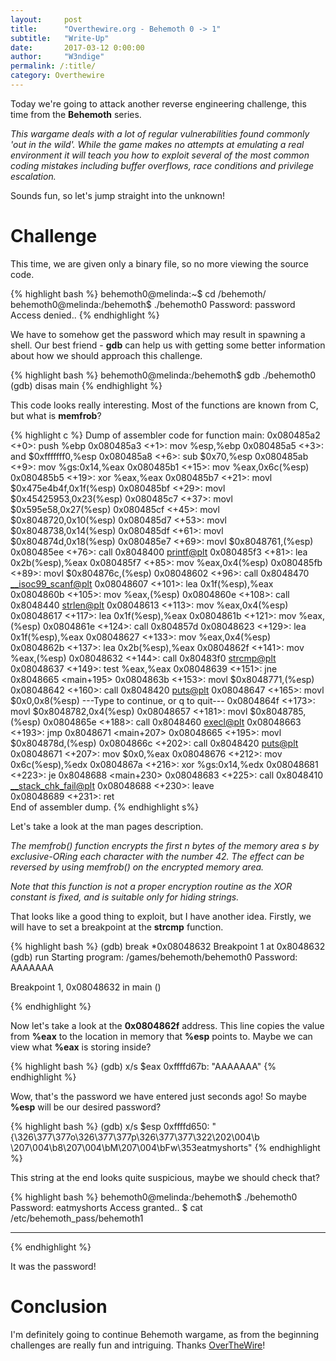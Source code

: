 ```yaml
---
layout:     post
title:      "Overthewire.org - Behemoth 0 -> 1"
subtitle:   "Write-Up"
date:       2017-03-12 0:00:00
author:     "W3ndige"
permalink: /:title/
category: Overthewire
---
```


<p>Today we're going to attack another reverse engineering challenge, this time from the <b>Behemoth</b> series. </p>

<p><i>This wargame deals with a lot of regular vulnerabilities found commonly 'out
in the wild'. While the game makes no attempts at emulating a real environment
it will teach you how to exploit several of the most common coding mistakes
including buffer overflows, race conditions and privilege escalation.</i></p>

<p>Sounds fun, so let's jump straight into the unknown! </p>

<h1>Challenge</h1>

<p>This time, we are given only a binary file, so no more viewing the source code. </p>

{% highlight bash %}
behemoth0@melinda:~$ cd /behemoth/
behemoth0@melinda:/behemoth$ ./behemoth0
Password: password
Access denied..
{% endhighlight %}

<p>We have to somehow get the password which may result in spawning a shell. Our best friend - <b>gdb</b> can help us with getting some better information about how we should approach this challenge.  </p>

{% highlight bash %}
behemoth0@melinda:/behemoth$ gdb ./behemoth0
(gdb) disas main
{% endhighlight %}

<p>This code looks really interesting. Most of the functions are known from C, but what is <b>memfrob</b>? </p>

{% highlight c %}
Dump of assembler code for function main:
   0x080485a2 <+0>:	push   %ebp
   0x080485a3 <+1>:	mov    %esp,%ebp
   0x080485a5 <+3>:	and    $0xfffffff0,%esp
   0x080485a8 <+6>:	sub    $0x70,%esp
   0x080485ab <+9>:	mov    %gs:0x14,%eax
   0x080485b1 <+15>:	mov    %eax,0x6c(%esp)
   0x080485b5 <+19>:	xor    %eax,%eax
   0x080485b7 <+21>:	movl   $0x475e4b4f,0x1f(%esp)
   0x080485bf <+29>:	movl   $0x45425953,0x23(%esp)
   0x080485c7 <+37>:	movl   $0x595e58,0x27(%esp)
   0x080485cf <+45>:	movl   $0x8048720,0x10(%esp)
   0x080485d7 <+53>:	movl   $0x8048738,0x14(%esp)
   0x080485df <+61>:	movl   $0x804874d,0x18(%esp)
   0x080485e7 <+69>:	movl   $0x8048761,(%esp)
   0x080485ee <+76>:	call   0x8048400 <printf@plt>
   0x080485f3 <+81>:	lea    0x2b(%esp),%eax
   0x080485f7 <+85>:	mov    %eax,0x4(%esp)
   0x080485fb <+89>:	movl   $0x804876c,(%esp)
   0x08048602 <+96>:	call   0x8048470 <__isoc99_scanf@plt>
   0x08048607 <+101>:	lea    0x1f(%esp),%eax
   0x0804860b <+105>:	mov    %eax,(%esp)
   0x0804860e <+108>:	call   0x8048440 <strlen@plt>
   0x08048613 <+113>:	mov    %eax,0x4(%esp)
   0x08048617 <+117>:	lea    0x1f(%esp),%eax
   0x0804861b <+121>:	mov    %eax,(%esp)
   0x0804861e <+124>:	call   0x804857d <memfrob>
   0x08048623 <+129>:	lea    0x1f(%esp),%eax
   0x08048627 <+133>:	mov    %eax,0x4(%esp)
   0x0804862b <+137>:	lea    0x2b(%esp),%eax
   0x0804862f <+141>:	mov    %eax,(%esp)
   0x08048632 <+144>:	call   0x80483f0 <strcmp@plt>
   0x08048637 <+149>:	test   %eax,%eax
   0x08048639 <+151>:	jne    0x8048665 <main+195>
   0x0804863b <+153>:	movl   $0x8048771,(%esp)
   0x08048642 <+160>:	call   0x8048420 <puts@plt>
   0x08048647 <+165>:	movl   $0x0,0x8(%esp)
---Type <return> to continue, or q <return> to quit---
   0x0804864f <+173>:	movl   $0x8048782,0x4(%esp)
   0x08048657 <+181>:	movl   $0x8048785,(%esp)
   0x0804865e <+188>:	call   0x8048460 <execl@plt>
   0x08048663 <+193>:	jmp    0x8048671 <main+207>
   0x08048665 <+195>:	movl   $0x804878d,(%esp)
   0x0804866c <+202>:	call   0x8048420 <puts@plt>
   0x08048671 <+207>:	mov    $0x0,%eax
   0x08048676 <+212>:	mov    0x6c(%esp),%edx
   0x0804867a <+216>:	xor    %gs:0x14,%edx
   0x08048681 <+223>:	je     0x8048688 <main+230>
   0x08048683 <+225>:	call   0x8048410 <__stack_chk_fail@plt>
   0x08048688 <+230>:	leave  
   0x08048689 <+231>:	ret    
End of assembler dump.
{% endhighlight s%}

<p>Let's take a look at the man pages description. </p>

<p><i>The  memfrob() function encrypts the first n bytes of the memory area s
by exclusive-ORing each character with the number 42.  The  effect  can
be reversed by using memfrob() on the encrypted memory area.</i></p>

<p><i>Note  that  this function is not a proper encryption routine as the XOR
constant is fixed, and is suitable only for hiding strings.</i></p>

<p>That looks like a good thing to exploit, but I have another idea. Firstly, we will have to set a breakpoint at the <b>strcmp</b> function. </p>

{% highlight bash %}
(gdb) break *0x08048632
Breakpoint 1 at 0x8048632
(gdb) run
Starting program: /games/behemoth/behemoth0
Password: AAAAAAA

Breakpoint 1, 0x08048632 in main ()

{% endhighlight %}

<p>Now let's take a look at the <b>0x0804862f</b> address. This line copies the value from <b>%eax</b> to the location in memory that <b>%esp</b> points to. Maybe we can view what <b>%eax</b> is storing inside? </p>

{% highlight bash %}
(gdb) x/s $eax
0xffffd67b:	"AAAAAAA"
{% endhighlight %}

<p>Wow, that's the password we have entered just seconds ago! So maybe <b>%esp</b> will be our desired password? </p>

{% highlight bash %}
(gdb) x/s $esp
0xffffd650:	"{\326\377\377o\326\377\377p\326\377\377\322\202\004\b \207\004\b8\207\004\bM\207\004\bFw\353eatmyshorts"
{% endhighlight %}

<p>This string at the end looks quite suspicious, maybe we should check that? </p>


{% highlight bash %}
behemoth0@melinda:/behemoth$ ./behemoth0
Password: eatmyshorts
Access granted..
$ cat /etc/behemoth_pass/behemoth1
**********
{% endhighlight %}

<p>It was the password! </p>

<h1>Conclusion</h1>
<p>I'm definitely going to continue Behemoth wargame, as from the beginning challenges are really fun and intriguing. Thanks <a href="http://overthewire.org/wargames/">OverTheWire</a>!</p>
